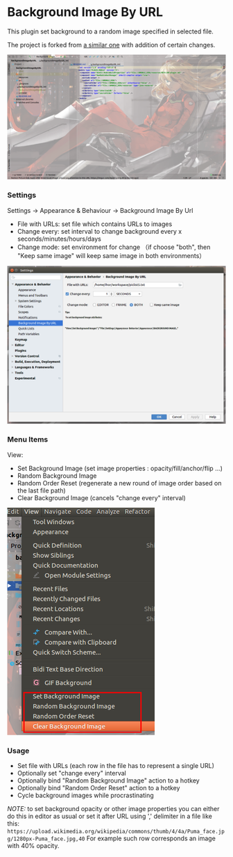 # Background Image By URL
This plugin set background to a random image specified in selected file.

The project is forked from [a similar one](https://github.com/HNUHell/backgroundImagePlus) 
with addition of certain changes.

![Alt text](./resources/screenshots/example.png?raw=true "Title")

### Settings

Settings -> Appearance & Behaviour -> Background Image By Url  
- File with URLs: set file which contains URLs to images
- Change every: set interval to change background every x seconds/minutes/hours/days
- Change mode: set environment for change （if choose "both", then "Keep same image" will keep same image in both environments）

![Alt text](./resources/screenshots/settings.png?raw=true "Title")

### Menu Items

View: 
- Set Background Image (set image properties : opacity/fill/anchor/flip ...)
- Random Background Image
- Random Order Reset (regenerate a new round of image order based on the last file path)
- Clear Background Image (cancels "change every" interval)

![Alt text](./resources/screenshots/actions.png?raw=true "Title")

### Usage

- Set file with URLs (each row in the file has to represent a single URL)
- Optionally set "change every" interval
- Optionally bind "Random Background Image" action to a hotkey
- Optionally bind "Random Order Reset" action to a hotkey
- Cycle background images while procrastinating

*NOTE:* to set background opacity or other image properties you can either do this in editor as usual 
or set it after URL using ',' delimiter in a file like this:
```https://upload.wikimedia.org/wikipedia/commons/thumb/4/4a/Puma_face.jpg/1280px-Puma_face.jpg,40```
For example such row corresponds an image with 40% opacity.
